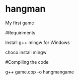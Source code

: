 # hangman
My first game 


#Requiriments 

Install g++ mingw for Windows 

choco install mingw

#Compiling the code

g++ game.cpp -o hangmangame

